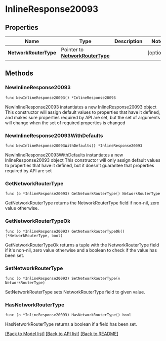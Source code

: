 # InlineResponse20093

## Properties

Name | Type | Description | Notes
------------ | ------------- | ------------- | -------------
**NetworkRouterType** | Pointer to [**NetworkRouterType**](networkRouterType.md) |  | [optional] 

## Methods

### NewInlineResponse20093

`func NewInlineResponse20093() *InlineResponse20093`

NewInlineResponse20093 instantiates a new InlineResponse20093 object
This constructor will assign default values to properties that have it defined,
and makes sure properties required by API are set, but the set of arguments
will change when the set of required properties is changed

### NewInlineResponse20093WithDefaults

`func NewInlineResponse20093WithDefaults() *InlineResponse20093`

NewInlineResponse20093WithDefaults instantiates a new InlineResponse20093 object
This constructor will only assign default values to properties that have it defined,
but it doesn't guarantee that properties required by API are set

### GetNetworkRouterType

`func (o *InlineResponse20093) GetNetworkRouterType() NetworkRouterType`

GetNetworkRouterType returns the NetworkRouterType field if non-nil, zero value otherwise.

### GetNetworkRouterTypeOk

`func (o *InlineResponse20093) GetNetworkRouterTypeOk() (*NetworkRouterType, bool)`

GetNetworkRouterTypeOk returns a tuple with the NetworkRouterType field if it's non-nil, zero value otherwise
and a boolean to check if the value has been set.

### SetNetworkRouterType

`func (o *InlineResponse20093) SetNetworkRouterType(v NetworkRouterType)`

SetNetworkRouterType sets NetworkRouterType field to given value.

### HasNetworkRouterType

`func (o *InlineResponse20093) HasNetworkRouterType() bool`

HasNetworkRouterType returns a boolean if a field has been set.


[[Back to Model list]](../README.md#documentation-for-models) [[Back to API list]](../README.md#documentation-for-api-endpoints) [[Back to README]](../README.md)


